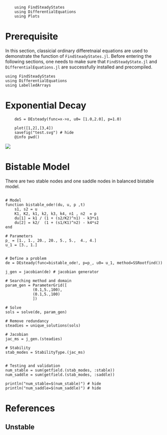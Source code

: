 ```@setup tutorial
    using FindSteadyStates 
    using DifferentialEquations 
    using Plots
```

# Prerequisite

In this section, classicial ordinary differetnaial equations are used to demonstrate the function of `FindSteadyStates.jl`. Before entering the following sections, one needs to make sure that `FindSteadyState.jl` and `DifferentialEquations.jl` are successfully installed and precompiled. 

```@example tutorial
using FindSteadyStates
using DifferentialEquations
using LabelledArrays
```

# Exponential Decay 

```@example tutorial 
    deS = DEsteady(func=x->x, u0= [1.0,2.0], p=1.0)

```

```@example tutorial
    plot([1,2],[3,4])
    savefig("test.svg") # hide
    @info pwd()
```
![](test.svg)

# Bistable Model

There are two stable nodes and one saddle nodes in balanced bistable model.

```@example tutorial

# Model
function bistable_ode!(du, u, p ,t)
    s1, s2 = u
    K1, K2, k1, k2, k3, k4, n1 , n2  = p
    du[1] = k1 / (1 + (s2/K2)^n1) - k3*s1
    du[2] = k2/  (1 + (s1/K1)^n2) - k4*s2 
end

# Parameters
p_ = [1., 1., 20., 20., 5., 5.,  4., 4.]
u_1 = [3., 1.]


# Define a problem
de = DEsteady(func=bistable_ode!, p=p_, u0= u_1, method=SSRootfind())

j_gen = jacobian(de) # jacobian generator

# Searching method and domain
param_gen = ParameterGrid([
            (0.1,5.,100), 
            (0.1,5.,100)
            ])

# Solve
sols = solve(de, param_gen)

# Remove redundancy
steadies = unique_solutions(sols)

# Jacobian
jac_ms = j_gen.(steadies)

# Stability
stab_modes = StabilityType.(jac_ms)


# Testing and validation
num_stable = sum(getfield.(stab_modes, :stable))
num_saddle = sum(getfield.(stab_modes, :saddle))

println("num_stable=$(num_stable)") # hide
println("num_saddle=$(num_saddle)") # hide
```

# References




## Unstable
